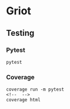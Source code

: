 # Griot

## Testing

### Pytest

```
pytest
```

### Coverage

```
coverage run -m pytest
<!--  -->
coverage html
```
